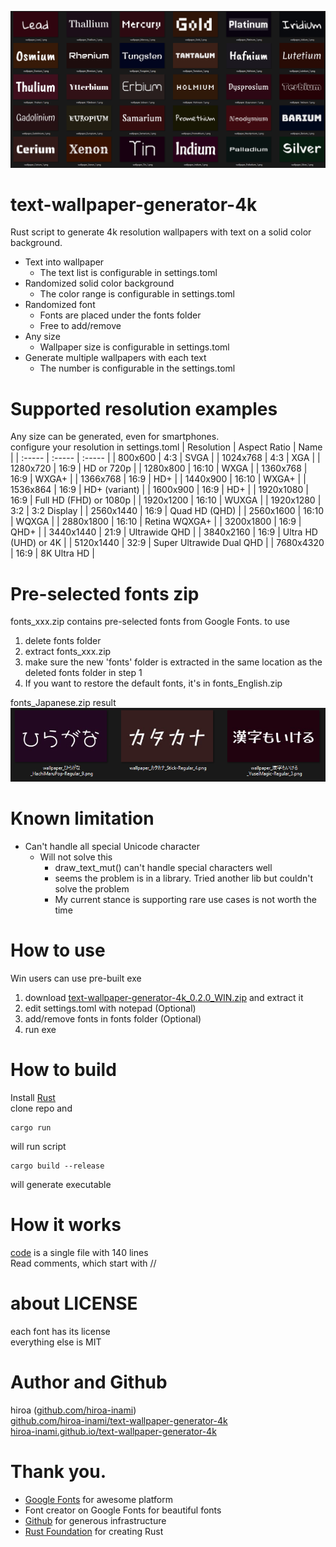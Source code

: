 ![Preview](./cargo/preview.png)

# text-wallpaper-generator-4k 
Rust script to generate 4k resolution wallpapers with text on a solid color background.
* Text into wallpaper
  * The text list is configurable in settings.toml
* Randomized solid color background
  * The color range is configurable in settings.toml
* Randomized font
  * Fonts are placed under the fonts folder
  * Free to add/remove
* Any size
  * Wallpaper size is configurable in settings.toml
* Generate multiple wallpapers with each text
  * The number is configurable in the settings.toml

# Supported resolution examples
Any size can be generated, even for smartphones.  
configure your resolution in settings.toml
| Resolution | Aspect Ratio | Name |
| :----- | :----- | :----- |
| 800x600 | 4:3 | SVGA |
| 1024x768 | 4:3 | XGA |
| 1280x720 | 16:9 | HD or 720p |
| 1280x800 | 16:10 | WXGA |
| 1360x768 | 16:9 | WXGA+ |
| 1366x768 | 16:9 | HD+ |
| 1440x900 | 16:10 | WXGA+ |
| 1536x864 | 16:9 | HD+ (variant) |
| 1600x900 | 16:9 | HD+ |
| 1920x1080 | 16:9 | Full HD (FHD) or 1080p |
| 1920x1200 | 16:10 | WUXGA |
| 1920x1280 | 3:2 | 3:2 Display |
| 2560x1440 | 16:9 | Quad HD (QHD) |
| 2560x1600 | 16:10 | WQXGA |
| 2880x1800 | 16:10 | Retina WQXGA+ |
| 3200x1800 | 16:9 | QHD+ |
| 3440x1440 | 21:9 | Ultrawide QHD |
| 3840x2160 | 16:9 | Ultra HD (UHD) or 4K |
| 5120x1440 | 32:9 | Super Ultrawide Dual QHD |
| 7680x4320 | 16:9 | 8K Ultra HD |

# Pre-selected fonts zip 
fonts_xxx.zip contains pre-selected fonts from Google Fonts. to use
1. delete fonts folder
2. extract fonts_xxx.zip
3. make sure the new 'fonts' folder is extracted in the same location as the deleted fonts folder in step 1
4. If you want to restore the default fonts, it's in fonts_English.zip

fonts_Japanese.zip result
![preview_japanese](./cargo/preview_japanese.png)



# Known limitation
- Can't handle all special Unicode character
  - Will not solve this
    - draw_text_mut() can't handle special characters well
    - seems the problem is in a library. Tried another lib but couldn't solve the problem
    - My current stance is supporting rare use cases is not worth the time  

# How to use
Win users can use pre-built exe
1. download [text-wallpaper-generator-4k_0.2.0_WIN.zip](https://github.com/hiroa-inami/text-wallpaper-generator-4k/releases/download/0.2.0/text-wallpaper-generator-4k_0.2.0_WIN.zip
) and extract it
2. edit settings.toml with notepad (Optional)
3. add/remove fonts in fonts folder (Optional)
4. run exe

# How to build
Install [Rust](https://www.rust-lang.org/tools/install)  
clone repo and 
```
cargo run
```
will run script 

```
cargo build --release
```
will generate executable 
# How it works
[code](https://github.com/hiroa-inami/text-wallpaper-generator-4k/blob/main/src/main.rs) is a single file with 140 lines  
Read comments, which start with //

# about LICENSE
each font has its license  
everything else is MIT  

# Author and Github
hiroa ([github.com/hiroa-inami](https://github.com/hiroa-inami/))  
[github.com/hiroa-inami/text-wallpaper-generator-4k](https://github.com/hiroa-inami/text-wallpaper-generator-4k)  
[hiroa-inami.github.io/text-wallpaper-generator-4k](https://hiroa-inami.github.io/text-wallpaper-generator-4k/)

# Thank you.
- [Google Fonts](https://fonts.google.com/) for awesome platform
- Font creator on Google Fonts for beautiful fonts
- [Github](https://github.com/) for generous infrastructure
- [Rust Foundation](https://foundation.rust-lang.org/) for creating Rust


